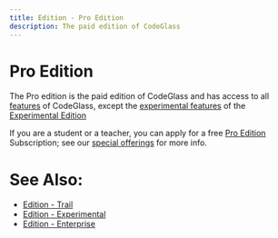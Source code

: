 ```yaml
---
title: Edition - Pro Edition
description: The paid edition of CodeGlass
---
```

# Pro Edition
The Pro edition is the paid edition of CodeGlass and has access to all [features](../features.md) of CodeGlass, except the [experimental features](Experimental.md#experimental-features) of the [Experimental Edition](Experimental.md)

If you are a student or a teacher, you can apply for a free [Pro Edition](Pro.md) Subscription; see our [special offerings](../LicenseTypes/SpecialOffers.md) for more info.


# See Also:
- [Edition - Trail](Trail.md)
- [Edition - Experimental](Experimental.md)
- [Edition - Enterprise](Enterprise.md)
